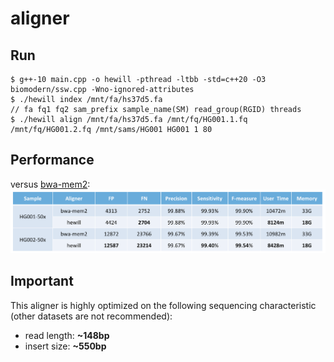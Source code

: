 # aligner
## Run
```
$ g++-10 main.cpp -o hewill -pthread -ltbb -std=c++20 -O3 biomodern/ssw.cpp -Wno-ignored-attributes
$ ./hewill index /mnt/fa/hs37d5.fa
// fa fq1 fq2 sam_prefix sample_name(SM) read_group(RGID) threads
$ ./hewill align /mnt/fa/hs37d5.fa /mnt/fq/HG001.1.fq /mnt/fq/HG001.2.fq /mnt/sams/HG001 HG001 1 80
```

## Performance
versus [bwa-mem2]:
<img src="https://raw.githubusercontent.com/hewillk/aligner/master/performance.png" />

[bwa-mem2]: https://github.com/bwa-mem2/bwa-mem2

## Important
This aligner is highly optimized on the following sequencing characteristic (other datasets are not recommended):
- read length: **~148bp**
- insert size: **~550bp**
